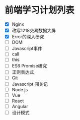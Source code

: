 # 前端学习计划列表

- [x] Nginx
- [x] 改写1218交易数据大屏
- [x] Error的深入研究
- [ ] DOM
- [ ] Javascript事件
- [ ] call
- [ ] this
- [ ] ES6 Promise研究
- [ ] 正则表达式
- [ ] Git
- [ ] Javascript 闯关记
- [ ] Node.js
- [ ] Vue
- [ ] React
- [ ] Angular
- [ ] 设计模式
